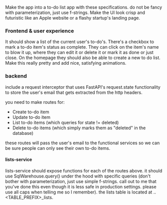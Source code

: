 Make the app into a to-do list app with these specifications.
do not be fancy with parameterization, just use f-strings.
Make the UI look crisp and futuristic like an Apple website or a flashy startup's landing page.

### Frontend & user experience

It should show a list of the current user's to-do's. There's a checkbox to mark a to-do item's status as complete. They can click on the item's name to blow it up, where they can edit it or delete it or mark it as done or just close. On the homepage they should also be able to create a new to do list. Make this really pretty and add nice, satisfying animations.

### backend

include a request interceptor that uses FastAPI's request.state functionality to store the user's email that gets extracted from the http headers.

you need to make routes for:

-   Create to-do item
-   Update to-do item
-   List to-do items (which queries for state != deleted)
-   Delete to-do items (which simply marks them as "deleted" in the database)

these routes will pass the user's email to the functional services so we can be sure people can only see their own to-do items.

#### lists-service

lists-service should expose functions for each of the routes above. it should use SqlWarehouse.query() under the hood with specific queries (don't bother with parameterization, just use simple f-strings. call out to me that you've done this even though it is less safe in production settings. please use all caps when telling me so I remember). the lists table is located at <CATALOG>.<SCHEMA>.<TABLE_PREFIX>\_lists.
